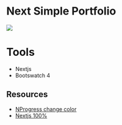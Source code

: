 # Next Simple Portfolio

![](./screenshot.png)

# Tools

- Nextjs
- Bootswatch 4

## Resources

- [NProgress change color](https://github.com/rstacruz/nprogress/issues/187)
- [Nextjs 100%](https://gist.github.com/dmurawsky/d45f068097d181c733a53687edce1919)
